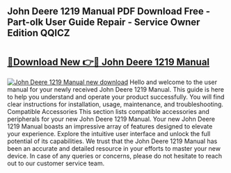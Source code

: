 ## John Deere 1219 Manual PDF Download Free - Part-oIk User Guide Repair - Service Owner Edition QQICZ

# <h2><a href="http://bc93320.oget.top/?id=John+Deere+1219+Manual">🔗Download New 👉🔴 John Deere 1219 Manual</a></h2>

[![John Deere 1219 Manual new download](https://i.imgur.com/5g1atiW.png)](http://bc93320.oget.top/?id=John+Deere+1219+Manual)
Hello and welcome to the user manual for your newly received John Deere 1219 Manual. This guide is here to help you understand and operate your product successfully. You will find clear instructions for installation, usage, maintenance, and troubleshooting. Compatible Accessories This section lists compatible accessories and peripherals for your new John Deere 1219 Manual. Your new John Deere 1219 Manual boasts an impressive array of features designed to elevate your experience. Explore the intuitive user interface and unlock the full potential of its capabilities. We trust that the John Deere 1219 Manual has been an accurate and detailed resource in your efforts to master your new device. In case of any queries or concerns, please do not hesitate to reach out to our customer service team.
